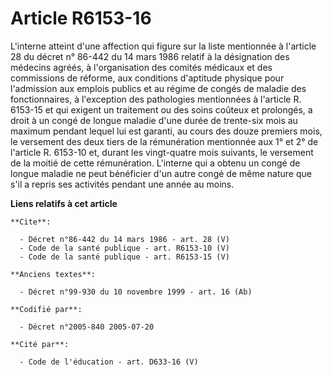# Article R6153-16

L'interne atteint d'une affection qui figure sur la liste mentionnée à l'article 28 du décret n° 86-442 du 14 mars 1986
relatif à la désignation des médecins agréés, à l'organisation des comités médicaux et des commissions de réforme, aux
conditions d'aptitude physique pour l'admission aux emplois publics et au régime de congés de maladie des fonctionnaires, à
l'exception des pathologies mentionnées à l'article R. 6153-15 et qui exigent un traitement ou des soins coûteux et
prolongés, a droit à un congé de longue maladie d'une durée de trente-six mois au maximum pendant lequel lui est garanti, au
cours des douze premiers mois, le versement des deux tiers de la rémunération mentionnée aux 1° et 2° de l'article R. 6153-10
et, durant les vingt-quatre mois suivants, le versement de la moitié de cette rémunération. L'interne qui a obtenu un congé
de longue maladie ne peut bénéficier d'un autre congé de même nature que s'il a repris ses activités pendant une année au
moins.

**Liens relatifs à cet article**

	**Cite**:

	  - Décret n°86-442 du 14 mars 1986 - art. 28 (V)
	  - Code de la santé publique - art. R6153-10 (V)
	  - Code de la santé publique - art. R6153-15 (V)

	**Anciens textes**:

	  - Décret n°99-930 du 10 novembre 1999 - art. 16 (Ab)

	**Codifié par**:

	  - Décret n°2005-840 2005-07-20

	**Cité par**:

	  - Code de l'éducation - art. D633-16 (V)
